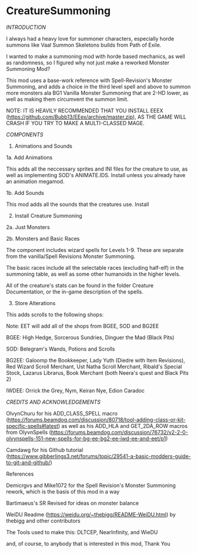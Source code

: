 # CreatureSummoning

*INTRODUCTION*

I always had a heavy love for summoner characters, especially horde summons like Vaal Summon Skeletons builds from Path of Exile.

I wanted to make a summoning mod with horde based mechanics, as well as randomness, so I figured why not just make a reworked Monster Summoning Mod?

This mod uses a base-work reference with Spell-Revision's Monster Summoning, and adds a choice in the third level spell and above to summon more monsters ala BG1 Vanilla Monster Summoning that are 2-HD lower, as well as making them circumvent the summon limit.

NOTE: IT IS HEAVILY RECOMMENDED THAT YOU INSTALL EEEX (https://github.com/Bubb13/EEex/archive/master.zip), AS THE GAME WILL CRASH IF YOU TRY TO MAKE A MULTI-CLASSED MAGE.



*COMPONENTS*


1. Animations and Sounds

1a. Add Animations

This adds all the neccessary sprites and INI files for the creature to use, as well as implementing SOD's ANIMATE.IDS. Install unless you already have an animation megamod.

1b. Add Sounds

This mod adds all the sounds that the creatures use. Install


2. Install Creature Summoning

2a. Just Monsters

2b. Monsters and Basic Races

The component includes wizard spells for Levels 1-9. These are separate from the vanilla/Spell Revisions Monster Summoning.

The basic races include all the selectable races (excluding half-elf) in the summoning table, as well as some other humanoids in the higher levels.

All of the creature's stats can be found in the folder Creature Documentation, or the in-game description of the spells.


3. Store Alterations

This adds scrolls to the following shops:

Note: EET will add all of the shops from BGEE, SOD and BG2EE

BGEE: High Hedge, Sorcerous Sundries, Dinguer the Mad (Black Pits)

SOD: Belegram's Wands, Potions and Scrolls

BG2EE: Galoomp the Bookkeeper, Lady Yuth (Diedre with Item Revisions), Red Wizard Scroll Merchant, Ust Natha Scroll Merchant, Ribald's Special Stock, Lazarus Librarus, Book Merchant (both Neera's quest and Black Pits 2)

IWDEE: Orrick the Grey, Nym, Keiran Nye, Edion Caradoc



*CREDITS AND ACKNOWLEDGEMENTS*

OlvynChuru for his ADD_CLASS_SPELL macro (https://forums.beamdog.com/discussion/80718/tool-adding-class-or-kit-specific-spells#latest) as well as his ADD_HLA and GET_2DA_ROW macros from OlyvnSpells (https://forums.beamdog.com/discussion/76732/v2-2-0-olvynspells-151-new-spells-for-bg-ee-bg2-ee-iwd-ee-and-eet/p1)

Camdawg for his Github tutorial (https://www.gibberlings3.net/forums/topic/29541-a-basic-modders-guide-to-git-and-github/)


References

Demicrgvs and Mike1072 for the Spell Revision's Monster Summoning rework, which is the basis of this mod in a way

Bartimaeus's SR Revised for ideas on monster balance

WeiDU Readme (https://weidu.org/~thebigg/README-WeiDU.html) by thebigg and other contributors

The Tools used to make this: DLTCEP, NearInfinity, and WieDU

and, of course, to anybody that is interested in this mod, Thank You

